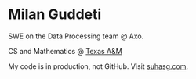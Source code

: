 # Milan Guddeti

SWE on the Data Processing team @ Axo.

CS and Mathematics @ [Texas A&M](https://www.tamu.edu/)

My code is in production, not GitHub. Visit [suhasg.com](https://www.suhasg.com/).
